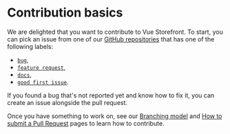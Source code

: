 # Contribution basics

We are delighted that you want to contribute to Vue Storefront. To start, you can pick an issue from one of our [GitHub repositories](https://github.com/vuestorefront/) that has one of the following labels:

* [`bug`](https://github.com/vuestorefront/vue-storefront/issues?q=is%3Aopen+is%3Aissue+label%3Abug),
* [`feature request`](https://github.com/vuestorefront/vue-storefront/issues?q=is%3Aopen+is%3Aissue+label%3A%22feature+request%22),
* [`docs`](https://github.com/vuestorefront/vue-storefront/issues?q=is%3Aopen+is%3Aissue+label%3Adocs),
* [`good first issue`](https://github.com/vuestorefront/vue-storefront/issues?q=is%3Aopen+is%3Aissue+label%3A%22good+first+issue%22).

If you found a bug that's not reported yet and know how to fix it, you can create an issue alongside the pull request.

Once you have something to work on, see our [Branching model](./branching-model.html) and [How to submit a Pull Request](./how-to-submit-pull-request.html) pages to learn how to contribute.

